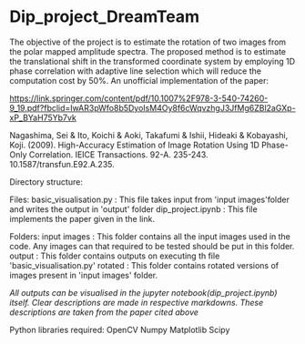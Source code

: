 # Dip_project_DreamTeam 
The objective of the project is to estimate the rotation of two images from the polar mapped amplitude spectra. The proposed method is to estimate the translational shift in the transformed coordinate system by employing 1D phase correlation with adaptive line selection which will reduce the computation cost by 50%. An unofficial implementation of the paper: 

https://link.springer.com/content/pdf/10.1007%2F978-3-540-74260-9_19.pdf?fbclid=IwAR3pWfo8b5DyoIsM4Oy8f6cWqvzhgJ3JfMg6ZBl2aGXp-xP_BYaH75Yb7vk 

Nagashima, Sei & Ito, Koichi & Aoki, Takafumi & Ishii, Hideaki & Kobayashi, Koji. (2009). High-Accuracy Estimation of Image Rotation Using 1D Phase-Only Correlation. IEICE Transactions. 92-A. 235-243. 10.1587/transfun.E92.A.235.

Directory structure:

Files:
basic_visualisation.py : This file takes input from 'input images'folder and writes the output in 'output' folder
dip_project.ipynb : This file implements the paper given in the link.

Folders:
input images : This folder contains all the input images used in the code. Any images can that required to be tested should be put in this folder.
output : This folder contains outputs on executing th file 'basic_visualisation.py'
rotated : This folder contains rotated versions of images present in 'input images' folder.

*All outputs can be visualised in the jupyter notebook(dip_project.ipynb) itself. Clear descriptions are made in respective markdowns. These descriptions are taken from the paper cited above*

Python libraries required:
OpenCV
Numpy
Matplotlib
Scipy
